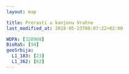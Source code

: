 ```yaml
---
layout: map

title: Prerasti u kanjonu Vratne
last_modified_at: 2018-05-23T08:07:22+02:00

WDPA: [328908]
BioRaS: [94]
geoSrbija:
  L1_183: [23]
  L1_362: [62]
---
```

